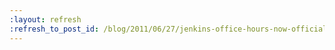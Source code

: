 ```yaml
---
:layout: refresh
:refresh_to_post_id: /blog/2011/06/27/jenkins-office-hours-now-officially-a-bi-weekly-event
---
```

